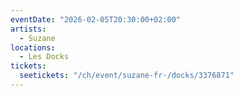 ```yaml
---
eventDate: "2026-02-05T20:30:00+02:00"
artists:
  - Suzane
locations:
  - Les Docks
tickets:
  seetickets: "/ch/event/suzane-fr-/docks/3376871"
---
```

